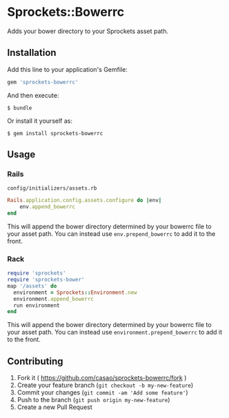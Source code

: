 # Sprockets::Bowerrc

Adds your bower directory to your Sprockets asset path.

## Installation

Add this line to your application's Gemfile:

```ruby
gem 'sprockets-bowerrc'
```

And then execute:

    $ bundle

Or install it yourself as:

    $ gem install sprockets-bowerrc

## Usage

### Rails

`config/initializers/assets.rb`

```ruby
Rails.application.config.assets.configure do |env|
    env.append_bowerrc
end
```

This will append the bower directory determined by your bowerrc file to your asset path. You can instead use ```env.prepend_bowerrc``` to add it to the front.

### Rack

```ruby
require 'sprockets'
require 'sprockets-bower'
map '/assets' do
  environment = Sprockets::Environment.new
  environment.append_bowerrc
  run environment
end
```

This will append the bower directory determined by your bowerrc file to your asset path. You can instead use ```environment.prepend_bowerrc``` to add it to the front.


## Contributing

1. Fork it ( https://github.com/casao/sprockets-bowerrc/fork )
2. Create your feature branch (`git checkout -b my-new-feature`)
3. Commit your changes (`git commit -am 'Add some feature'`)
4. Push to the branch (`git push origin my-new-feature`)
5. Create a new Pull Request

